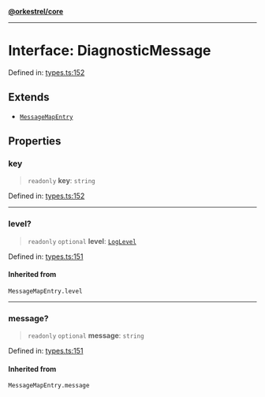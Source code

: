 [**@orkestrel/core**](../index.md)

***

# Interface: DiagnosticMessage

Defined in: [types.ts:152](https://github.com/orkestrel/core/blob/240d6e1612057b96fd3fc03e1415fe3917a0f212/src/types.ts#L152)

## Extends

- [`MessageMapEntry`](../type-aliases/MessageMapEntry.md)

## Properties

### key

> `readonly` **key**: `string`

Defined in: [types.ts:152](https://github.com/orkestrel/core/blob/240d6e1612057b96fd3fc03e1415fe3917a0f212/src/types.ts#L152)

***

### level?

> `readonly` `optional` **level**: [`LogLevel`](../type-aliases/LogLevel.md)

Defined in: [types.ts:151](https://github.com/orkestrel/core/blob/240d6e1612057b96fd3fc03e1415fe3917a0f212/src/types.ts#L151)

#### Inherited from

`MessageMapEntry.level`

***

### message?

> `readonly` `optional` **message**: `string`

Defined in: [types.ts:151](https://github.com/orkestrel/core/blob/240d6e1612057b96fd3fc03e1415fe3917a0f212/src/types.ts#L151)

#### Inherited from

`MessageMapEntry.message`
